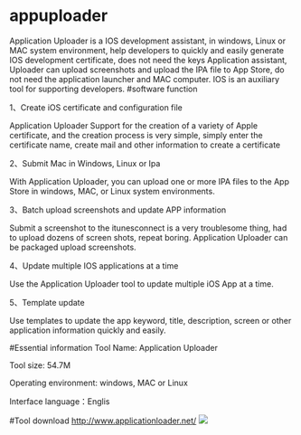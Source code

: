 # appuploader
Application Uploader is a IOS development assistant, in windows, Linux or MAC system environment, help developers to quickly and easily generate IOS development certificate, does not need the keys Application assistant, Uploader can upload screenshots and upload the IPA file to App Store, do not need the application launcher and MAC computer. IOS is an auxiliary tool for supporting developers.
#software function

1、Create iOS certificate and configuration file

Application Uploader Support for the creation of a variety of Apple certificate, and the creation process is very simple, simply enter the certificate name, create mail and other information to create a certificate

2、Submit Mac in Windows, Linux or Ipa

With Application Uploader, you can upload one or more IPA files to the App Store in windows, MAC, or Linux system environments.

3、Batch upload screenshots and update APP information

Submit a screenshot to the itunesconnect is a very troublesome thing, had to upload dozens of screen shots, repeat boring. Application Uploader can be packaged upload screenshots.

4、Update multiple IOS applications at a time

Use the Application Uploader tool to update multiple iOS App at a time.

5、Template update

Use templates to update the app keyword, title, description, screen or other application information quickly and easily.

#Essential information
Tool Name: Application Uploader

Tool size: 54.7M

Operating environment: windows, MAC or Linux

Interface language：Englis

#Tool download
http://www.applicationloader.net/
![](http://www.applicationloader.net/blog/wp-content/uploads/2017/05/%E8%8B%B1%E6%96%87.png)
